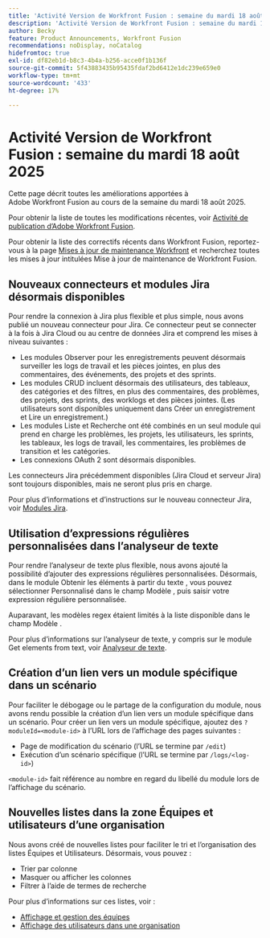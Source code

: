 ```yaml
---
title: 'Activité Version de Workfront Fusion : semaine du mardi 18 août 2025'
description: 'Activité Version de Workfront Fusion : semaine du mardi 18 août 2025'
author: Becky
feature: Product Announcements, Workfront Fusion
recommendations: noDisplay, noCatalog
hidefromtoc: true
exl-id: df82eb1d-b8c3-4b4a-b256-acce0f1b136f
source-git-commit: 5f43883435b95435fdaf2bd6412e1dc239e659e0
workflow-type: tm+mt
source-wordcount: '433'
ht-degree: 17%

---
```


# Activité Version de Workfront Fusion : semaine du mardi 18 août 2025

Cette page décrit toutes les améliorations apportées à Adobe Workfront Fusion au cours de la semaine du mardi 18 août 2025.

Pour obtenir la liste de toutes les modifications récentes, voir [Activité de publication d’Adobe Workfront Fusion](/help/workfront-fusion/fusion-product-releases/fusion-release-activity.md).

Pour obtenir la liste des correctifs récents dans Workfront Fusion, reportez-vous à la page [Mises à jour de maintenance Workfront](https://experienceleague.adobe.com/fr/docs/workfront-known-issues/releases/current-updates) et recherchez toutes les mises à jour intitulées Mise à jour de maintenance de Workfront Fusion.

## Nouveaux connecteurs et modules Jira désormais disponibles

Pour rendre la connexion à Jira plus flexible et plus simple, nous avons publié un nouveau connecteur pour Jira. Ce connecteur peut se connecter à la fois à Jira Cloud ou au centre de données Jira et comprend les mises à niveau suivantes :

* Les modules Observer pour les enregistrements peuvent désormais surveiller les logs de travail et les pièces jointes, en plus des commentaires, des événements, des projets et des sprints.
* Les modules CRUD incluent désormais des utilisateurs, des tableaux, des catégories et des filtres, en plus des commentaires, des problèmes, des projets, des sprints, des worklogs et des pièces jointes. (Les utilisateurs sont disponibles uniquement dans Créer un enregistrement et Lire un enregistrement.)
* Les modules Liste et Recherche ont été combinés en un seul module qui prend en charge les problèmes, les projets, les utilisateurs, les sprints, les tableaux, les logs de travail, les commentaires, les problèmes de transition et les catégories.
* Les connexions OAuth 2 sont désormais disponibles.

Les connecteurs Jira précédemment disponibles (Jira Cloud et serveur Jira) sont toujours disponibles, mais ne seront plus pris en charge.

Pour plus d’informations et d’instructions sur le nouveau connecteur Jira, voir [Modules Jira](/help/workfront-fusion/references/apps-and-modules/third-party-connectors/jira-modules-new.md).

## Utilisation d’expressions régulières personnalisées dans l’analyseur de texte

Pour rendre l’analyseur de texte plus flexible, nous avons ajouté la possibilité d’ajouter des expressions régulières personnalisées. Désormais, dans le module Obtenir les éléments à partir du texte , vous pouvez sélectionner Personnalisé dans le champ Modèle , puis saisir votre expression régulière personnalisée.

Auparavant, les modèles regex étaient limités à la liste disponible dans le champ Modèle .

Pour plus d’informations sur l’analyseur de texte, y compris sur le module Get elements from text, voir [Analyseur de texte](/help/workfront-fusion/references/apps-and-modules/tools-and-transformers/text-parser.md).

## Création d’un lien vers un module spécifique dans un scénario

Pour faciliter le débogage ou le partage de la configuration du module, nous avons rendu possible la création d’un lien vers un module spécifique dans un scénario. Pour créer un lien vers un module spécifique, ajoutez des `?moduleId=<module-id>` à l’URL lors de l’affichage des pages suivantes :

* Page de modification du scénario (l’URL se termine par `/edit`)
* Exécution d’un scénario spécifique (l’URL se termine par `/logs/<log-id>`)

`<module-id>` fait référence au nombre en regard du libellé du module lors de l’affichage du scénario.

## Nouvelles listes dans la zone Équipes et utilisateurs d’une organisation

Nous avons créé de nouvelles listes pour faciliter le tri et l’organisation des listes Équipes et Utilisateurs. Désormais, vous pouvez :

* Trier par colonne
* Masquer ou afficher les colonnes
* Filtrer à l’aide de termes de recherche

Pour plus d’informations sur ces listes, voir :

* [Affichage et gestion des équipes](/help/workfront-fusion/set-up-and-manage-workfront-fusion/set-up-and-manage-orgs-and-teams/manage-users-and-teams/view-and-manage-teams.md)
* [Affichage des utilisateurs dans une organisation](/help/workfront-fusion/set-up-and-manage-workfront-fusion/set-up-and-manage-orgs-and-teams/manage-users-and-teams/view-users-in-an-org.md)
